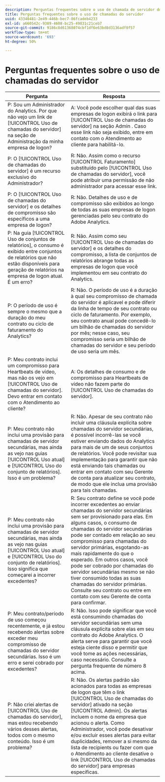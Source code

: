 ```yaml
---
description: Perguntas frequentes sobre o uso de chamada de servidor do Adobe Analytics
title: Perguntas frequentes sobre o uso de chamadas do servidor
uuid: 43340481-2e49-446b-bec7-86fcadeb4233
exl-id: a660542c-9389-4608-bc25-49831c21ceb7
source-git-commit: 9186c8d61368074cbf1df6e63bd8d3136adf0f57
workflow-type: tm+mt
source-wordcount: '693'
ht-degree: 50%

---
```


# Perguntas frequentes sobre o uso de chamadas do servidor

| Pergunta | Resposta |
|--- |--- |
| P: Sou um Administrador do Analytics. Por que não vejo um link de [!UICONTROL Uso de chamadas do servidor] na seção de Administração da minha empresa de logon? | A: Você pode escolher qual das suas empresas de logon exibirá o link para [!UICONTROL Uso de chamadas do servidor] na seção Admin . Caso esse link não seja exibido, entre em contato com o Atendimento ao cliente para habilitá-lo. |
| P: O [!UICONTROL Uso de chamadas do servidor] é um recurso exclusivo do Administrador? | R: Não. Assim como o recurso [!UICONTROL Faturamento] substituído pelo [!UICONTROL Uso de chamadas do servidor], você pode atribuir uma permissão de não administrador para acessar esse link. |
| P: O [!UICONTROL Uso de chamadas do servidor] e os detalhes de compromisso são específicos a uma empresa de logon? | R: Não. Detalhes de uso e de compromisso são exibidos ao longo de todas as suas empresas de logon gerenciadas pelo seu contrato do Adobe Analytics. |
| P: Na guia [!UICONTROL Uso de conjuntos de relatórios], o consumo é exibido entre conjuntos de relatórios que não estão disponíveis para geração de relatórios na empresa de logon atual. É um erro? | R: Não. Assim como seu [!UICONTROL Uso de chamadas do servidor] e os detalhes do compromisso, a lista de conjuntos de relatórios abrange todas as empresas de logon que você implementou em seu contrato do Analytics. |
| P: O período de uso é sempre o mesmo que a duração do meu contrato ou ciclo de faturamento do Analytics? | R: Não. O período de uso é a duração à qual seu compromisso de chamada do servidor é aplicavel e pode diferir da linha de tempo de seu contrato ou ciclo de faturamento. Por exemplo, seu contrato anual pode concedê-lo um bilhão de chamadas do servidor por mês; nesse caso, seu compromisso seria um bilhão de chamadas do servidor e seu período de uso seria um mês. |
| P: Meu contrato inclui um compromisso para Heartbeats de vídeo, mas não os vejo em [!UICONTROL Uso de chamadas do servidor]. Devo entrar em contato com o Atendimento ao cliente? | A: Os detalhes de consumo e de compromisso para Heartbeats de vídeo não fazem parte do [!UICONTROL Uso de chamadas do servidor]. |
| P: Meu contrato não inclui uma provisão para chamadas de servidor secundárias, mas ainda as vejo nas guias [!UICONTROL Uso atual] e [!UICONTROL Uso do conjunto de relatórios]. Isso é um problema? | R: Não. Apesar de seu contrato não incluir uma cláusula explícita sobre chamadas do servidor secundárias, é possível incorrê-las se você estiver enviando dados do Analytics para mais de um de seus conjuntos de relatórios. Você pode revisitar sua implementação para garantir que não está enviando tais chamadas ou entrar em contato com seu Gerente de conta para atualizar seu contrato, de modo que ele inclua uma provisão para tais chamadas. |
| P: Meu contrato não inclui uma provisão para chamadas de servidor secundárias, mas ainda as vejo nas guias [!UICONTROL Uso atual] e [!UICONTROL Uso do conjunto de relatórios]. Isso significa que começarei a incorrer excedentes? | R: Seu contrato define se você pode incorrer excedentes ao enviar chamadas do servidor secundárias sem ser provisionado para elas. Em alguns casos, o consumo de chamadas do servidor secundárias pode ser contado em relação ao seu compromisso para chamadas do servidor primárias, esgotando-as mais rapidamente do que o esperado. Em outros casos, você pode ser cobrado por chamadas do servidor secundárias mesmo se não tiver consumido todas as suas chamadas do servidor primárias. Consulte seu contrato ou entre em contato com seu Gerente de conta para confirmar. |
| P: Meu contrato/período de uso começou recentemente, e já estou recebendo alertas sobre exceder meu compromisso de chamadas do servidor secundárias. Isso é um erro e serei cobrado por excedentes? | R: Não. Isso pode significar que você está consumindo chamadas do servidor secundárias sem uma cláusula explícita sobre elas em seu contrato do Adobe Analytics. O alerta serve para garantir que você esteja ciente disso e permitir que você tome as ações necessárias, caso necessário. Consulte a pergunta frequente de número 8 acima. |
| P: Não criei alertas de [!UICONTROL Uso de chamadas do servidor], mas estou recebendo vários desses alertas, todos com o mesmo conteúdo. Isso é um problema? | R: Não. Os alertas padrão são acionados para todas as empresas de logon que têm o link [!UICONTROL Uso de chamadas do servidor] ativado na seção [!UICONTROL Admin]. Os alertas incluem o nome da empresa que acionou o alerta. Como Administrador, você pode desativar e/ou excluir esses alertas para evitar duplicidades, remover a si mesmo da lista de recipients ou fazer com que o Atendimento ao cliente desative o link [!UICONTROL Uso de chamadas do servidor] para empresas específicas. |

